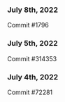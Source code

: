 ### July 8th, 2022

Commit #1796

### July 5th, 2022

Commit #314353


### July 4th, 2022

Commit #72281
